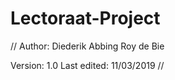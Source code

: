 # Lectoraat-Project


//
Author: Diederik Abbing
        Roy de Bie
          
Version: 1.0
Last edited: 11/03/2019
//
